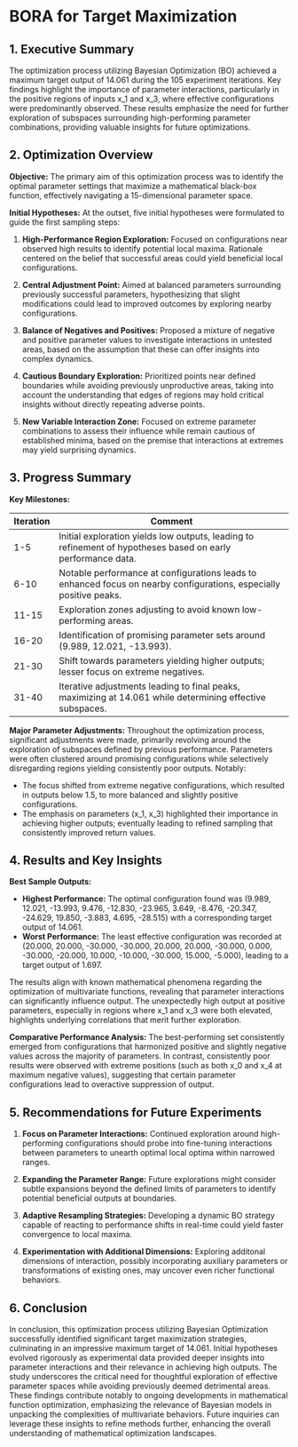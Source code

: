 # BORA for Target Maximization 

## 1. Executive Summary

The optimization process utilizing Bayesian Optimization (BO) achieved a maximum target output of 14.061 during the 105 experiment iterations. Key findings highlight the importance of parameter interactions, particularly in the positive regions of inputs x_1 and x_3, where effective configurations were predominantly observed. These results emphasize the need for further exploration of subspaces surrounding high-performing parameter combinations, providing valuable insights for future optimizations.

## 2. Optimization Overview

**Objective:** The primary aim of this optimization process was to identify the optimal parameter settings that maximize a mathematical black-box function, effectively navigating a 15-dimensional parameter space.

**Initial Hypotheses:** At the outset, five initial hypotheses were formulated to guide the first sampling steps:

1. **High-Performance Region Exploration:** Focused on configurations near observed high results to identify potential local maxima. Rationale centered on the belief that successful areas could yield beneficial local configurations.
   
2. **Central Adjustment Point:** Aimed at balanced parameters surrounding previously successful parameters, hypothesizing that slight modifications could lead to improved outcomes by exploring nearby configurations.

3. **Balance of Negatives and Positives:** Proposed a mixture of negative and positive parameter values to investigate interactions in untested areas, based on the assumption that these can offer insights into complex dynamics.

4. **Cautious Boundary Exploration:** Prioritized points near defined boundaries while avoiding previously unproductive areas, taking into account the understanding that edges of regions may hold critical insights without directly repeating adverse points.

5. **New Variable Interaction Zone:** Focused on extreme parameter combinations to assess their influence while remain cautious of established minima, based on the premise that interactions at extremes may yield surprising dynamics.

## 3. Progress Summary

**Key Milestones:**

| Iteration | Comment                                              |
|-----------|-----------------------------------------------------|
| 1-5       | Initial exploration yields low outputs, leading to refinement of hypotheses based on early performance data. |
| 6-10      | Notable performance at configurations leads to enhanced focus on nearby configurations, especially positive peaks. |
| 11-15     | Exploration zones adjusting to avoid known low-performing areas.   |
| 16-20     | Identification of promising parameter sets around (9.989, 12.021, -13.993).                      |
| 21-30     | Shift towards parameters yielding higher outputs; lesser focus on extreme negatives.                |
| 31-40     | Iterative adjustments leading to final peaks, maximizing at 14.061 while determining effective subspaces. |

**Major Parameter Adjustments:** Throughout the optimization process, significant adjustments were made, primarily revolving around the exploration of subspaces defined by previous performance. Parameters were often clustered around promising configurations while selectively disregarding regions yielding consistently poor outputs. Notably:

- The focus shifted from extreme negative configurations, which resulted in outputs below 1.5, to more balanced and slightly positive configurations.
- The emphasis on parameters (x_1, x_3) highlighted their importance in achieving higher outputs; eventually leading to refined sampling that consistently improved return values.

## 4. Results and Key Insights

**Best Sample Outputs:**
- **Highest Performance:** The optimal configuration found was (9.989, 12.021, -13.993, 9.476, -12.830, -23.965, 3.649, -8.476, -20.347, -24.629, 19.850, -3.883, 4.695, -28.515) with a corresponding target output of 14.061.
- **Worst Performance:** The least effective configuration was recorded at (20.000, 20.000, -30.000, -30.000, 20.000, 20.000, -30.000, 0.000, -30.000, -20.000, 10.000, -10.000, -30.000, 15.000, -5.000), leading to a target output of 1.697.

The results align with known mathematical phenomena regarding the optimization of multivariate functions, revealing that parameter interactions can significantly influence output. The unexpectedly high output at positive parameters, especially in regions where x_1 and x_3 were both elevated, highlights underlying correlations that merit further exploration.

**Comparative Performance Analysis:** 
The best-performing set consistently emerged from configurations that harmonized positive and slightly negative values across the majority of parameters. In contrast, consistently poor results were observed with extreme positions (such as both x_0 and x_4 at maximum negative values), suggesting that certain parameter configurations lead to overactive suppression of output.

## 5. Recommendations for Future Experiments

1. **Focus on Parameter Interactions:** Continued exploration around high-performing configurations should probe into fine-tuning interactions between parameters to unearth optimal local optima within narrowed ranges.
   
2. **Expanding the Parameter Range:** Future explorations might consider subtle expansions beyond the defined limits of parameters to identify potential beneficial outputs at boundaries.

3. **Adaptive Resampling Strategies:** Developing a dynamic BO strategy capable of reacting to performance shifts in real-time could yield faster convergence to local maxima.

4. **Experimentation with Additional Dimensions:** Exploring additonal dimensions of interaction, possibly incorporating auxiliary parameters or transformations of existing ones, may uncover even richer functional behaviors.

## 6. Conclusion

In conclusion, this optimization process utilizing Bayesian Optimization successfully identified significant target maximization strategies, culminating in an impressive maximum target of 14.061. Initial hypotheses evolved rigorously as experimental data provided deeper insights into parameter interactions and their relevance in achieving high outputs. The study underscores the critical need for thoughtful exploration of effective parameter spaces while avoiding previously deemed detrimental areas. These findings contribute notably to ongoing developments in mathematical function optimization, emphasizing the relevance of Bayesian models in unpacking the complexities of multivariate behaviors. Future inquiries can leverage these insights to refine methods further, enhancing the overall understanding of mathematical optimization landscapes.